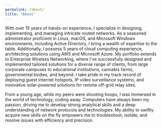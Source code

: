 ```yaml
---
permalink: /about/
title: "About"
---
```


With over 15 years of hands-on experience, I specialize in designing, implementing, and managing intricate routed networks. As a seasoned administrator proficient in Linux, macOS, and Microsoft Windows environments, including Active Directory, I bring a wealth of expertise to the table. Additionally, I possess 5 years of cloud computing experience, architecting solutions using AWS and Microsoft Azure. My portfolio extends to Enterprise Wireless Networking, where I've successfully designed and implemented tailored solutions for a diverse range of clients, from large corporate campuses to educational institutions, cannabis farms, governmental bodies, and beyond. I take pride in my track record of deploying guest internet hotspots, IP video surveillance systems, and innovative solar-powered solutions for remote off-grid relay sites.

From a young age, while my peers were shooting hoops, I was immersed in the world of technology, coding away. Computers have always been my passion, driving me to develop strong analytical skills and a deep understanding of network protocols and technologies. My ability to swiftly acquire new skills on the fly empowers me to troubleshoot, isolate, and resolve issues with efficiency and precision.
